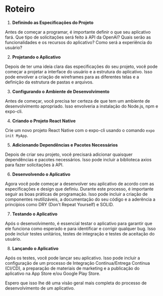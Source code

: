 # Roteiro

1. **Definindo as Especificações do Projeto**

Antes de começar a programar, é importante definir o que seu aplicativo fará. Que tipo de solicitações será feito à API da OpenAI? Quais serão as funcionalidades e os recursos do aplicativo? Como será a experiência do usuário?

2. **Projetando o Aplicativo**

Depois de ter uma ideia clara das especificações do seu projeto, você pode começar a projetar a interface do usuário e a estrutura do aplicativo. Isso pode envolver a criação de wireframes para as diferentes telas e a definição da estrutura de pastas e arquivos.

3. **Configurando o Ambiente de Desenvolvimento**

Antes de começar, você precisa ter certeza de que tem um ambiente de desenvolvimento apropriado. Isso envolveria a instalação do Node.js, npm e expo-cli.

4. **Criando o Projeto React Native**

Crie um novo projeto React Native com o expo-cli usando o comando `expo init MyApp`. 

5. **Adicionando Dependências e Pacotes Necessários**

Depois de criar seu projeto, você precisará adicionar quaisquer dependências e pacotes necessários. Isso pode incluir a biblioteca axios para fazer solicitações à API.

6. **Desenvolvendo o Aplicativo**

Agora você pode começar a desenvolver seu aplicativo de acordo com as especificações e design que definiu. Durante este processo, é importante seguir as boas práticas de programação. Isso pode incluir a criação de componentes reutilizáveis, a documentação do seu código e a aderência a princípios como DRY (Don't Repeat Yourself) e SOLID.

7. **Testando o Aplicativo**

Após o desenvolvimento, é essencial testar o aplicativo para garantir que ele funciona como esperado e para identificar e corrigir qualquer bug. Isso pode incluir testes unitários, testes de integração e testes de aceitação do usuário.

8. **Lançando o Aplicativo**

Após os testes, você pode lançar seu aplicativo. Isso pode incluir a configuração de um processo de Integração Contínua/Entrega Contínua (CI/CD), a preparação de materiais de marketing e a publicação do aplicativo na App Store e/ou Google Play Store.

Espero que isso lhe dê uma visão geral mais completa do processo de desenvolvimento de um aplicativo.